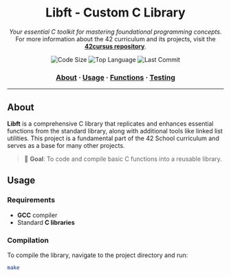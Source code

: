 <h1 align="center">
	Libft - Custom C Library
</h1>

<p align="center">
	<i>Your essential C toolkit for mastering foundational programming concepts.</i><br>
	For more information about the 42 curriculum and its projects, visit the <a href="https://github.com/abdo-sebban/libft"><b>42cursus repository</b></a>.
</p>

<p align="center">
	<img alt="Code Size" src="https://img.shields.io/github/languages/code-size/abdo-sebban/libft?color=blueviolet" />
	<img alt="Top Language" src="https://img.shields.io/github/languages/top/abdo-sebban/libft?color=blue" />
	<img alt="Last Commit" src="https://img.shields.io/github/last-commit/abdo-sebban/libft?color=brightgreen" />
</p>

<h3 align="center">
	<a href="#about">About</a>
	<span> · </span>
	<a href="#usage">Usage</a>
	<span> · </span>
	<a href="#functions">Functions</a>
	<span> · </span>
	<a href="#testing">Testing</a>
</h3>

---

## About

**Libft** is a comprehensive C library that replicates and enhances essential functions from the standard library, along with additional tools like linked list utilities. This project is a fundamental part of the 42 School curriculum and serves as a base for many other projects.

> 🚀 **Goal**: To code and compile basic C functions into a reusable library.

## Usage

### Requirements
- **GCC** compiler
- Standard **C libraries**

### Compilation
To compile the library, navigate to the project directory and run:
```bash
make
